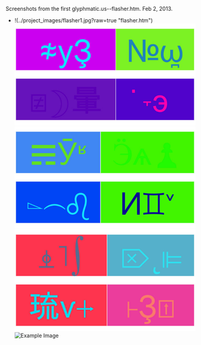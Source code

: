 Screenshots from the first glyphmatic.us--flasher.htm.  Feb 2, 2013.

- !(../project_images/flasher1.jpg?raw=true "flasher.htm")
![Example Image](../project_images/flasher2.jpg?raw=true "flasher.htm")
![Example Image](../project_images/flasher3.jpg?raw=true "flasher.htm")
![Example Image](../project_images/flasher4.jpg?raw=true "flasher.htm")
![Example Image](../project_images/flasher5.jpg?raw=true "flasher.htm")
